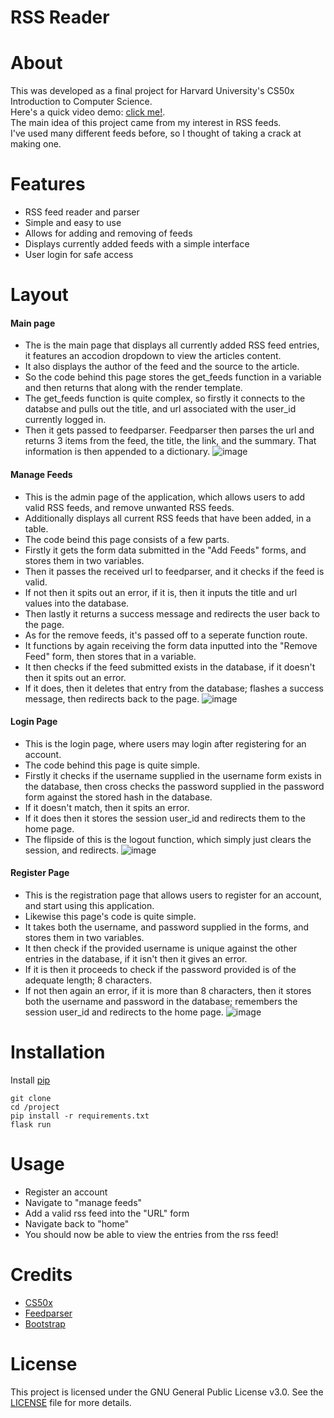 # RSS Reader

# About
This was developed as a final project for Harvard University's CS50x Introduction to Computer Science.<br>
Here's a quick video demo: [click me!](https://youtu.be/PshoiHSE_Bw).<br>
The main idea of this project came from my interest in RSS feeds. <br>
I've used many different feeds before, so I thought of taking a crack at making one.

# Features
* RSS feed reader and parser
* Simple and easy to use
* Allows for adding and removing of feeds
* Displays currently added feeds with a simple interface
* User login for safe access

# Layout
#### Main page
* The is the main page that displays all currently added RSS feed entries, it features an accodion dropdown to view the articles content. <br>
* It also displays the author of the feed and the source to the article.
* So the code behind this page stores the get_feeds function in a variable and then returns that along with the render template. <br>
* The get_feeds function is quite complex, so firstly it connects to the databse and pulls out the title, and url associated with the user_id currently logged in. <br>
* Then it gets passed to feedparser. Feedparser then parses the url and returns 3 items from the feed, the title, the link, and the summary. That information is then appended to a dictionary.
![image](https://github.com/Kagura374/RSS-Reader/assets/126167792/6800db83-f421-4b50-9d2c-334f8bed9f00)

#### Manage Feeds
* This is the admin page of the application, which allows users to add valid RSS feeds, and remove unwanted RSS feeds. <br>
* Additionally displays all current RSS feeds that have been added, in a table. <br>
* The code beind this page consists of a few parts. <br>
* Firstly it gets the form data submitted in the "Add Feeds" forms, and stores them in two variables. <br>
* Then it passes the received url to feedparser, and it checks if the feed is valid. <br>
* If not then it spits out an error, if it is, then it inputs the title and url values into the database. <br>
* Then lastly it returns a success message and redirects the user back to the page. <br>
* As for the remove feeds, it's passed off to a seperate function route. <br>
* It functions by again receiving the form data inputted into the "Remove Feed" form, then stores that in a variable. <br>
* It then checks if the feed submitted exists in the database, if it doesn't then it spits out an error. <br>
* If it does, then it deletes that entry from the database; flashes a success message, then redirects back to the page.
![image](https://github.com/Kagura374/RSS-Reader/assets/126167792/04b9825c-4090-4a27-b5ae-8dde7b29b2f3)

#### Login Page
* This is the login page, where users may login after registering for an account. <br>
* The code behind this page is quite simple. <br>
* Firstly it checks if the username supplied in the username form exists in the database, then cross checks the password supplied in the password form against the stored hash in the database. <br>
* If it doesn't match, then it spits an error. <br>
* If it does then it stores the session user_id and redirects them to the home page. <br>
* The flipside of this is the logout function, which simply just clears the session, and redirects.
![image](https://github.com/Kagura374/RSS-Reader/assets/126167792/3136ffcc-626c-4507-a890-927b39e0ed5f)

#### Register Page
* This is the registration page that allows users to register for an account, and start using this application. <br>
* Likewise this page's code is quite simple. <br>
* It takes both the username, and password supplied in the forms, and stores them in two variables. <br>
* It then check if the provided username is unique against the other entries in the database, if it isn't then it gives an error. <br>
* If it is then it proceeds to check if the password provided is of the adequate length; 8 characters. <br>
* If not then again an error, if it is more than 8 characters, then it stores both the username and password in the database; remembers the session user_id and redirects to the home page.
![image](https://github.com/Kagura374/RSS-Reader/assets/126167792/d8dc3279-d45a-43be-9083-8af5d4f98f89)

# Installation
Install [pip](https://pip.pypa.io/en/stable/installation/)
```
git clone
cd /project
pip install -r requirements.txt
flask run
```
# Usage
* Register an account
* Navigate to "manage feeds"
* Add a valid rss feed into the "URL" form
* Navigate back to "home"
* You should now be able to view the entries from the rss feed!

# Credits
* [CS50x](https://cs50.harvard.edu/x/2024/) <br>
* [Feedparser](https://github.com/kurtmckee/feedparser) <br>
* [Bootstrap](https://getbootstrap.com/docs/5.3/getting-started/introduction/) <br>

# License
This project is licensed under the GNU General Public License v3.0. See the [LICENSE](LICENSE) file for more details.
